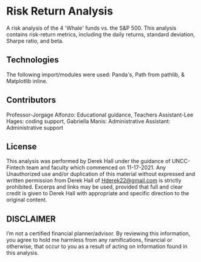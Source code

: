 
# Risk Return Analysis
A risk analysis of the 4 'Whale' funds vs. the S&P 500. This analysis contains risk-return metrics, including the daily returns, standard deviation, Sharpe ratio, and beta.


## Technologies
The following import/modules were used:
Panda's,
Path from pathlib, 
& Matplotlib inline.


## Contributors
Professor-Jorgage Alfonzo: Educational guidance, Teachers Assistant-Lee Hages: coding support, Gabriella Manis: Administrative Assistant: Administrative support


## License
This analysis was performed by Derek Hall under the guidance of UNCC-Fintech team and faculty which commenced on 11-17-2021. Any Unauthorized use and/or duplication of this material without expressed and written permission from Derek Hall of Hderek22@gmail.com is strictly prohibited. Excerps and links may be used, provided that full and clear credit is given to Derek Hall with appropriate and specific direction to the original content.


## DISCLAIMER 
I’m not a certified financial planner/advisor. By reviewing this information, you agree to hold me harmless from any ramifications, financial or otherwise, that occur to you as a result of acting on information found in this analysis.
